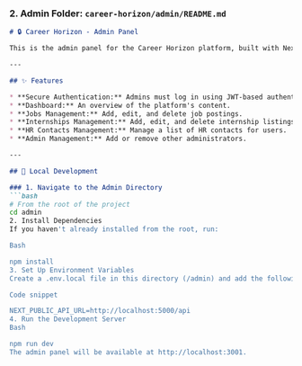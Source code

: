 ### 2. Admin Folder: `career-horizon/admin/README.md`

```markdown
# 🔒 Career Horizon - Admin Panel

This is the admin panel for the Career Horizon platform, built with Next.js and Tailwind CSS. It provides a secure and user-friendly interface for managing the website's content.

---

## ✨ Features

* **Secure Authentication:** Admins must log in using JWT-based authentication.
* **Dashboard:** An overview of the platform's content.
* **Jobs Management:** Add, edit, and delete job postings.
* **Internships Management:** Add, edit, and delete internship listings.
* **HR Contacts Management:** Manage a list of HR contacts for users.
* **Admin Management:** Add or remove other administrators.

---

## 🚀 Local Development

### 1. Navigate to the Admin Directory
```bash
# From the root of the project
cd admin
2. Install Dependencies
If you haven't already installed from the root, run:

Bash

npm install
3. Set Up Environment Variables
Create a .env.local file in this directory (/admin) and add the following variable. This URL points to your running backend API.

Code snippet

NEXT_PUBLIC_API_URL=http://localhost:5000/api
4. Run the Development Server
Bash

npm run dev
The admin panel will be available at http://localhost:3001.